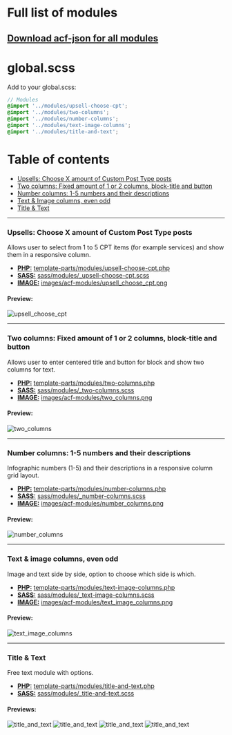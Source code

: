 # Full list of modules

## [Download acf-json for all modules](/acf-json/modular_content.json)

# global.scss

Add to your global.scss:

``` scss
// Modules
@import '../modules/upsell-choose-cpt';
@import '../modules/two-columns';
@import '../modules/number-columns';
@import '../modules/text-image-columns';
@import '../modules/title-and-text';
```

# Table of contents

- [Upsells: Choose X amount of Custom Post Type posts](#upsells-choose-x-amount-of-custom-post-type-posts)
- [Two columns: Fixed amount of 1 or 2 columns, block-title and button](#two-columns-fixed-amount-of-1-or-2-columns-block-title-and-button)
- [Number columns: 1-5 numbers and their descriptions](#number-columns-1-5-numbers-and-their-descriptions)
- [Text & Image columns, even odd](#text--image-columns-even-odd)
- [Title & Text](#title-and-text)
---

### Upsells: Choose X amount of Custom Post Type posts

Allows user to select from 1 to 5 CPT items (for example services) and show them in a responsive column.

- **[PHP:](/php)** [template-parts/modules/upsell-choose-cpt.php](php/template-parts/modules/upsell-choose-cpt.php)
- **[SASS:](/sass)** [sass/modules/_upsell-choose-cpt.scss](sass/modules/_upsell-choose-cpt.scss)
- **[IMAGE:](/images)** [images/acf-modules/upsell_choose_cpt.png](images/acf-modules/upsell_choose_cpt.png)

#### Preview:

![upsell_choose_cpt](https://i.imgur.com/gohC6VU.png "upsell_choose_cpt")

---

### Two columns: Fixed amount of 1 or 2 columns, block-title and button

Allows user to enter centered title and button for block and show two columns for text.

- **[PHP:](/php)** [template-parts/modules/two-columns.php](php/template-parts/modules/two-columns.php)
- **[SASS:](/sass)** [sass/modules/_two-columns.scss](sass/modules/_two-columns.scss)
- **[IMAGE:](/images)** [images/acf-modules/two_columns.png](images/acf-modules/two_columns.png)

#### Preview:

![two_columns](https://i.imgur.com/dZGBhfR.png "two_columns")

---

### Number columns: 1-5 numbers and their descriptions

Infographic numbers (1-5) and their descriptions in a responsive column grid layout.

- **[PHP:](/php)** [template-parts/modules/number-columns.php](php/template-parts/modules/number-columns.php)
- **[SASS:](/sass)** [sass/modules/_number-columns.scss](sass/modules/_number-columns.scss)
- **[IMAGE:](/images)** [images/acf-modules/number_columns.png](images/acf-modules/number_columns.png)

#### Preview:

![number_columns](https://i.imgur.com/TqqgKhO.png "number_columns")

---

### Text & image columns, even odd

Image and text side by side, option to choose which side is which.

- **[PHP:](/php)** [template-parts/modules/text-image-columns.php](php/template-parts/modules/text-image-columns.php)
- **[SASS:](/sass)** [sass/modules/_text-image-columns.scss](sass/modules/_text-image-columns.scss)
- **[IMAGE:](/images)** [images/acf-modules/text_image_columns.png](images/acf-modules/text_image_columns.png)

#### Preview:

![text_image_columns](https://i.imgur.com/vD52xie.png "text_image_columns")

---

### Title & Text

Free text module with options.

- **[PHP:](/php)** [template-parts/modules/title-and-text.php](php/template-parts/modules/title-and-text.php)
- **[SASS:](/sass)** [sass/modules/_title-and-text.scss](sass/modules/_title-and-text.scss)

#### Previews:

![title_and_text](https://i.imgur.com/IkIkilz.png "title_and_text")
![title_and_text](https://i.imgur.com/0ijKt8q.png "title_and_text")
![title_and_text](https://i.imgur.com/18J8Ikl.png "title_and_text")
![title_and_text](https://i.imgur.com/v4gm44f.png "title_and_text")